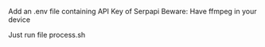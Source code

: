 Add an .env file containing API Key of Serpapi
Beware: Have ffmpeg in your device

Just run file process.sh 